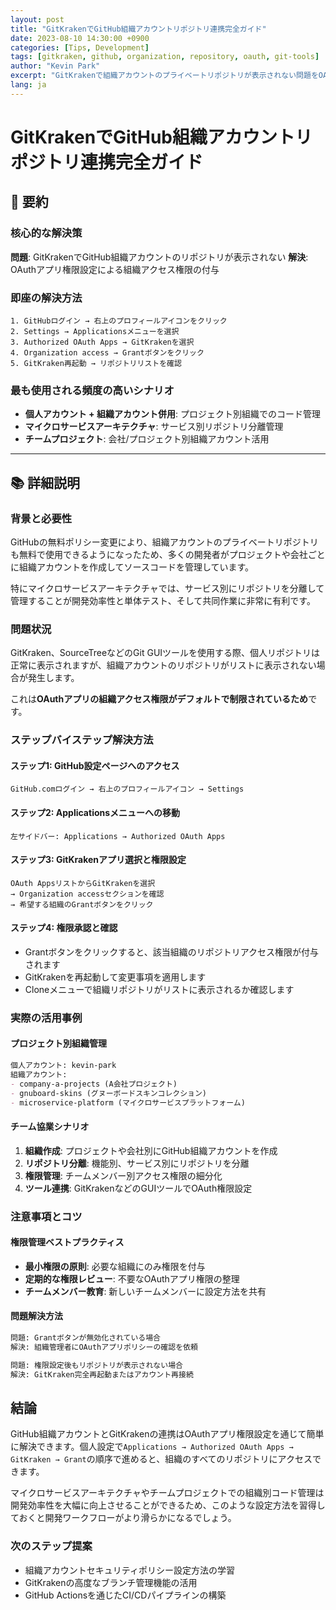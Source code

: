```yaml
---
layout: post
title: "GitKrakenでGitHub組織アカウントリポジトリ連携完全ガイド"
date: 2023-08-10 14:30:00 +0900
categories: [Tips, Development]
tags: [gitkraken, github, organization, repository, oauth, git-tools]
author: "Kevin Park"
excerpt: "GitKrakenで組織アカウントのプライベートリポジトリが表示されない問題をOAuth権限設定で解決する方法"
lang: ja
---
```


# GitKrakenでGitHub組織アカウントリポジトリ連携完全ガイド

## 🎯 要約

### 核心的な解決策
**問題**: GitKrakenでGitHub組織アカウントのリポジトリが表示されない
**解決**: OAuthアプリ権限設定による組織アクセス権限の付与

### 即座の解決方法
```
1. GitHubログイン → 右上のプロフィールアイコンをクリック
2. Settings → Applicationsメニューを選択
3. Authorized OAuth Apps → GitKrakenを選択
4. Organization access → Grantボタンをクリック
5. GitKraken再起動 → リポジトリリストを確認
```

### 最も使用される頻度の高いシナリオ
- **個人アカウント + 組織アカウント併用**: プロジェクト別組織でのコード管理
- **マイクロサービスアーキテクチャ**: サービス別リポジトリ分離管理
- **チームプロジェクト**: 会社/プロジェクト別組織アカウント活用

---

## 📚 詳細説明

### 背景と必要性

GitHubの無料ポリシー変更により、組織アカウントのプライベートリポジトリも無料で使用できるようになったため、多くの開発者がプロジェクトや会社ごとに組織アカウントを作成してソースコードを管理しています。

特にマイクロサービスアーキテクチャでは、サービス別にリポジトリを分離して管理することが開発効率性と単体テスト、そして共同作業に非常に有利です。

### 問題状況

GitKraken、SourceTreeなどのGit GUIツールを使用する際、個人リポジトリは正常に表示されますが、組織アカウントのリポジトリがリストに表示されない場合が発生します。

これは**OAuthアプリの組織アクセス権限がデフォルトで制限されているため**です。

### ステップバイステップ解決方法

#### ステップ1: GitHub設定ページへのアクセス
```
GitHub.comログイン → 右上のプロフィールアイコン → Settings
```

#### ステップ2: Applicationsメニューへの移動
```
左サイドバー: Applications → Authorized OAuth Apps
```

#### ステップ3: GitKrakenアプリ選択と権限設定
```
OAuth AppsリストからGitKrakenを選択
→ Organization accessセクションを確認
→ 希望する組織のGrantボタンをクリック
```

#### ステップ4: 権限承認と確認
- Grantボタンをクリックすると、該当組織のリポジトリアクセス権限が付与されます
- GitKrakenを再起動して変更事項を適用します
- Cloneメニューで組織リポジトリがリストに表示されるか確認します

### 実際の活用事例

#### プロジェクト別組織管理
```markdown
個人アカウント: kevin-park
組織アカウント:
- company-a-projects (A会社プロジェクト)
- gnuboard-skins (グヌーボードスキンコレクション)
- microservice-platform (マイクロサービスプラットフォーム)
```

#### チーム協業シナリオ
1. **組織作成**: プロジェクトや会社別にGitHub組織アカウントを作成
2. **リポジトリ分離**: 機能別、サービス別にリポジトリを分離
3. **権限管理**: チームメンバー別アクセス権限の細分化
4. **ツール連携**: GitKrakenなどのGUIツールでOAuth権限設定

### 注意事項とコツ

#### 権限管理ベストプラクティス
- **最小権限の原則**: 必要な組織にのみ権限を付与
- **定期的な権限レビュー**: 不要なOAuthアプリ権限の整理
- **チームメンバー教育**: 新しいチームメンバーに設定方法を共有

#### 問題解決方法
```markdown
問題: Grantボタンが無効化されている場合
解決: 組織管理者にOAuthアプリポリシーの確認を依頼

問題: 権限設定後もリポジトリが表示されない場合
解決: GitKraken完全再起動またはアカウント再接続
```

## 結論

GitHub組織アカウントとGitKrakenの連携はOAuthアプリ権限設定を通じて簡単に解決できます。個人設定で`Applications → Authorized OAuth Apps → GitKraken → Grant`の順序で進めると、組織のすべてのリポジトリにアクセスできます。

マイクロサービスアーキテクチャやチームプロジェクトでの組織別コード管理は開発効率性を大幅に向上させることができるため、このような設定方法を習得しておくと開発ワークフローがより滑らかになるでしょう。

### 次のステップ提案
- 組織アカウントセキュリティポリシー設定方法の学習
- GitKrakenの高度なブランチ管理機能の活用
- GitHub Actionsを通じたCI/CDパイプラインの構築